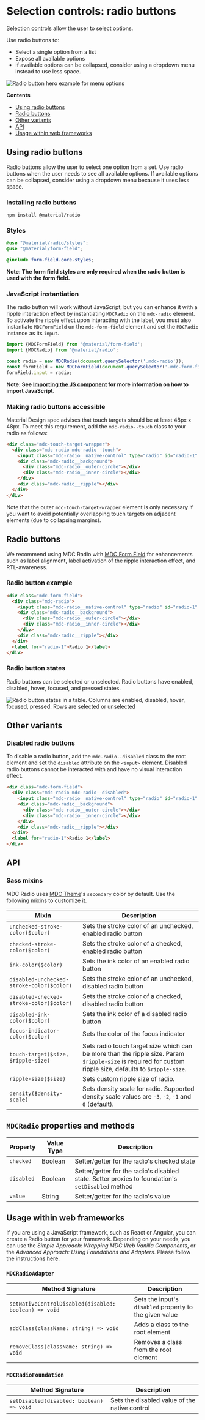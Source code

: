 <!--docs:
title: "Radio Buttons"
layout: detail
section: components
iconId: radio_button
path: /catalog/input-controls/radio-buttons/
-->

# Selection controls: radio buttons

[Selection controls](https://material.io/components/selection-controls#usage) allow the user to select options.

Use radio buttons to:

* Select a single option from a list
* Expose all available options
* If available options can be collapsed, consider using a dropdown menu instead to use less space.

![Radio button hero example for menu options](images/radio-button-hero.png)

**Contents**

* [Using radio buttons](#using-radio-buttons)
* [Radio buttons](#radio-buttons)
* [Other variants](#other-variants)
* [API](#api)
* [Usage within web frameworks](#usage-within-web-frameworks)

## Using radio buttons

Radio buttons allow the user to select one option from a set. Use radio buttons when the user needs to see all available options. If available options can be collapsed, consider using a dropdown menu because it uses less space.

### Installing radio buttons

```
npm install @material/radio
```

### Styles

```scss
@use "@material/radio/styles";
@use "@material/form-field";

@include form-field.core-styles;
```

**Note: The form field styles are only required when the radio button is used with the form field.**

### JavaScript instantiation

The radio button will work without JavaScript, but you can enhance it with a ripple interaction effect by instantiating `MDCRadio` on the `mdc-radio` element. To activate the ripple effect upon interacting with the label, you must also instantiate `MDCFormField` on the `mdc-form-field` element and set the `MDCRadio` instance as its `input`.

```js
import {MDCFormField} from '@material/form-field';
import {MDCRadio} from '@material/radio';

const radio = new MDCRadio(document.querySelector('.mdc-radio'));
const formField = new MDCFormField(document.querySelector('.mdc-form-field'));
formField.input = radio;
```

**Note: See [Importing the JS component](../../docs/importing-js.md) for more information on how to import JavaScript.**

### Making radio buttons accessible

Material Design spec advises that touch targets should be at least 48px x 48px.
To meet this requirement, add the `mdc-radio--touch` class to your radio as follows:

```html
<div class="mdc-touch-target-wrapper">
  <div class="mdc-radio mdc-radio--touch">
    <input class="mdc-radio__native-control" type="radio" id="radio-1" name="radios" checked="checked" />
    <div class="mdc-radio__background">
      <div class="mdc-radio__outer-circle"></div>
      <div class="mdc-radio__inner-circle"></div>
    </div>
    <div class="mdc-radio__ripple"></div>
  </div>
</div>
```

Note that the outer  `mdc-touch-target-wrapper` element is only necessary if you want to avoid potentially overlapping touch targets on adjacent elements (due to collapsing margins).

## Radio buttons

We recommend using MDC Radio with [MDC Form Field](../mdc-form-field) for enhancements such as label alignment, label activation of the ripple interaction effect, and RTL-awareness.

### Radio button example

```html
<div class="mdc-form-field">
  <div class="mdc-radio">
    <input class="mdc-radio__native-control" type="radio" id="radio-1" name="radios" checked="checked" />
    <div class="mdc-radio__background">
      <div class="mdc-radio__outer-circle"></div>
      <div class="mdc-radio__inner-circle"></div>
    </div>
    <div class="mdc-radio__ripple"></div>
  </div>
  <label for="radio-1">Radio 1</label>
</div>
```

### Radio button states

Radio buttons can be selected or unselected. Radio buttons have enabled, disabled, hover, focused, and pressed states.

![Radio button states in a table. Columns are enabled, disabled, hover, focused, pressed. Rows are selected or unselected](images/radio-button-states.png)

## Other variants

### Disabled radio buttons

To disable a radio button, add the `mdc-radio--disabled` class to the root element and set the `disabled` attribute on the `<input>` element.
Disabled radio buttons cannot be interacted with and have no visual interaction effect.

```html
<div class="mdc-form-field">
  <div class="mdc-radio mdc-radio--disabled">
    <input class="mdc-radio__native-control" type="radio" id="radio-1" name="radios" disabled="disabled" />
    <div class="mdc-radio__background">
      <div class="mdc-radio__outer-circle"></div>
      <div class="mdc-radio__inner-circle"></div>
    </div>
    <div class="mdc-radio__ripple"></div>
  </div>
  <label for="radio-1">Radio 1</label>
</div>
```

## API

### Sass mixins

MDC Radio uses [MDC Theme](../mdc-theme)'s `secondary` color by default. Use the following mixins to customize it.

Mixin | Description
--- | ---
`unchecked-stroke-color($color)` | Sets the stroke color of an unchecked, enabled radio button
`checked-stroke-color($color)` | Sets the stroke color of a checked, enabled radio button
`ink-color($color)` | Sets the ink color of an enabled radio button
`disabled-unchecked-stroke-color($color)` | Sets the stroke color of an unchecked, disabled radio button
`disabled-checked-stroke-color($color)` | Sets the stroke color of a checked, disabled radio button
`disabled-ink-color($color)` | Sets the ink color of a disabled radio button
`focus-indicator-color($color)` | Sets the color of the focus indicator
`touch-target($size, $ripple-size)` | Sets radio touch target size which can be more than the ripple size. Param `$ripple-size` is required for custom ripple size, defaults to `$ripple-size`.
`ripple-size($size)` | Sets custom ripple size of radio.
`density($density-scale)` | Sets density scale for radio. Supported density scale values are `-3`, `-2`, `-1` and `0` (default).

## `MDCRadio` properties and methods

Property | Value Type | Description
--- | --- | ---
`checked` | Boolean | Setter/getter for the radio's checked state
`disabled` | Boolean | Setter/getter for the radio's disabled state. Setter proxies to foundation's `setDisabled` method
`value` | String | Setter/getter for the radio's value

## Usage within web frameworks

If you are using a JavaScript framework, such as React or Angular, you can create a Radio button for your framework. Depending on your needs, you can use the _Simple Approach: Wrapping MDC Web Vanilla Components_, or the _Advanced Approach: Using Foundations and Adapters_. Please follow the instructions [here](../../docs/integrating-into-frameworks.md).

### `MDCRadioAdapter`

Method Signature | Description
--- | ---
`setNativeControlDisabled(disabled: boolean) => void` | Sets the input's `disabled` property to the given value
`addClass(className: string) => void` | Adds a class to the root element
`removeClass(className: string) => void` | Removes a class from the root element

### `MDCRadioFoundation`

Method Signature | Description
--- | ---
`setDisabled(disabled: boolean) => void` | Sets the disabled value of the native control
